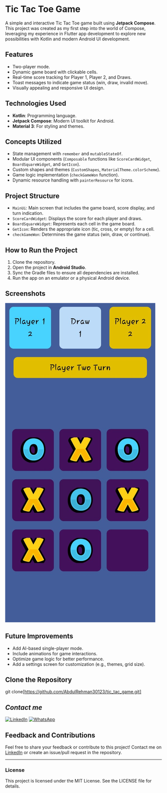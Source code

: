 # Tic Tac Toe Game

A simple and interactive Tic Tac Toe game built using **Jetpack Compose**. This project was created as my first step into the world of Compose, leveraging my experience in Flutter app development to explore new possibilities with Kotlin and modern Android UI development.

## Features
- Two-player mode.
- Dynamic game board with clickable cells.
- Real-time score tracking for Player 1, Player 2, and Draws.
- Toast messages to indicate game status (win, draw, invalid move).
- Visually appealing and responsive UI design.

## Technologies Used
- **Kotlin**: Programming language.
- **Jetpack Compose**: Modern UI toolkit for Android.
- **Material 3**: For styling and themes.

## Concepts Utilized
- State management with `remember` and `mutableStateOf`.
- Modular UI components (`Composable` functions like `ScoreCardWidget`, `BoardSquareWidget`, and `GetIcon`).
- Custom shapes and themes (`CustomShapes`, `MaterialTheme.colorScheme`).
- Game logic implementation (`checkGameWon` function).
- Dynamic resource handling with `painterResource` for icons.

## Project Structure
- `MainUi`: Main screen that includes the game board, score display, and turn indication.
- `ScoreCardWidget`: Displays the score for each player and draws.
- `BoardSquareWidget`: Represents each cell in the game board.
- `GetIcon`: Renders the appropriate icon (tic, cross, or empty) for a cell.
- `checkGameWon`: Determines the game status (win, draw, or continue).

## How to Run the Project
1. Clone the repository.
2. Open the project in **Android Studio**.
3. Sync the Gradle files to ensure all dependencies are installed.
4. Run the app on an emulator or a physical Android device.

## Screenshots
![Screenshot 1](screenshots/tic_tac_ss.jpeg)

## Future Improvements
- Add AI-based single-player mode.
- Include animations for game interactions.
- Optimize game logic for better performance.
- Add a settings screen for customization (e.g., themes, grid size).

## Clone the Repository
   git clone[https://github.com/AbdulRehman30123/tic_tac_game.git]

## *Contact me*
[![LinkedIn](https://img.shields.io/badge/LinkedIn-%230077B5.svg?logo=linkedin&logoColor=white)](https://linkedin.com/in/abdul-rehman-09b81b283) 
[![WhatsApp](https://img.shields.io/badge/WhatsApp-%25D366.svg?logo=whatsapp&logoColor=white)](https://wa.me/923025865872)

## Feedback and Contributions
Feel free to share your feedback or contribute to this project! Contact me on [LinkedIn](https://linkedin.com/in/abdul-rehman-09b81b283) or create an issue/pull request in the repository.

---

### License
This project is licensed under the MIT License. See the LICENSE file for details.
